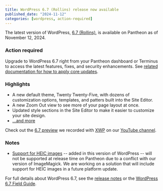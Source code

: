 ```yaml
---
title: WordPress 6.7 (Rollins) release now available
published_date: "2024-11-12"
categories: [wordpress, action-required]
---
```


The latest version of WordPress, [6.7 (Rollins)](https://wordpress.org/news/2024/11/rollins/), is available on Pantheon as of November 12, 2024.

### Action required
Upgrade to WordPress 6.7 right from your Pantheon dashboard or Terminus to access the latest features, fixes, and security enhancements. See [related documentation for how to apply core updates](/core-updates#apply-upstream-updates-via-the-site-dashboard).

### Highlights

* A new default theme, Twenty Twenty-Five, with dozens of customization options, templates, and patters built into the Site Editor.
* A new Zoom Out view to see more of your page layout at once.
* Updated style sections in the Site Editor to make it easier to customize your site design.
* [...and more](https://wordpress.org/download/releases/6-7/)

Check out the [6.7 preview](https://www.youtube.com/watch?v=mH3BIm8AP70) we recorded with [XWP](https://xwp.co/) on our [YouTube channel](https://www.youtube.com/getpantheon).

### Notes

* [Support for HEIC images](https://make.wordpress.org/core/2024/08/15/automatic-conversion-of-heic-images-to-jpeg-in-wordpress-6-7/) -- added in this version of WordPress -- will not be supported at release time on Pantheon due to a conflict with our version of ImageMagick. We are working on a solution that will include support for HEIC images in a future platform update.

For full details about WordPress 6.7, see the [release notes](https://wordpress.org/documentation/wordpress-version/version-6-7/) or the [WordPress 6.7 Field Guide](https://make.wordpress.org/core/2024/10/23/wordpress-6-7-field-guide/).
